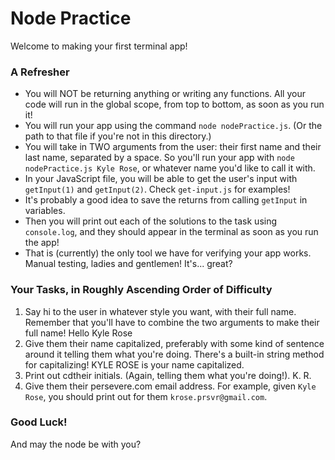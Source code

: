 # Node Practice

Welcome to making your first terminal app!

### A Refresher

- You will NOT be returning anything or writing any functions. All your code will run in the global scope, from top to bottom, as soon as you run it!
- You will run your app using the command `node nodePractice.js`. (Or the path to that file if you're not in this directory.)
- You will take in TWO arguments from the user: their first name and their last name, separated by a space. So you'll run your app with `node nodePractice.js Kyle Rose`, or whatever name you'd like to call it with.
- In your JavaScript file, you will be able to get the user's input with `getInput(1)` and `getInput(2)`. Check `get-input.js` for examples!
- It's probably a good idea to save the returns from calling `getInput` in variables.
- Then you will print out each of the solutions to the task using `console.log`, and they should appear in the terminal as soon as you run the app!
- That is (currently) the only tool we have for verifying your app works. Manual testing, ladies and gentlemen! It's... great?

### Your Tasks, in Roughly Ascending Order of Difficulty

1. Say hi to the user in whatever style you want, with their full name. Remember that you'll have to combine the two arguments to make their full name! 
Hello Kyle Rose
2. Give them their name capitalized, preferably with some kind of sentence around it telling them what you're doing. There's a built-in string method for capitalizing!
KYLE ROSE is your name capitalized.
3. Print out cdtheir initials. (Again, telling them what you're doing!).
K. R.
4. Give them their persevere.com email address. For example, given `Kyle Rose`, you should print out for them `krose.prsvr@gmail.com`.

### Good Luck!

And may the node be with you?


